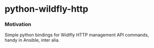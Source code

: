 # python-wildfly-http

### Motivation
Simple python bindings for Widlfly HTTP management API commands, handy in Ansible, inter alia.
